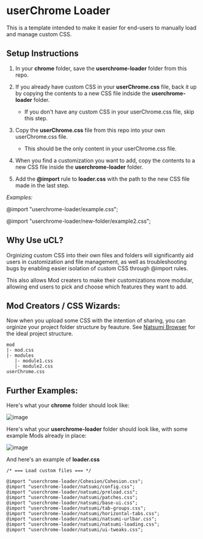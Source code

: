 # userChrome Loader
This is a template intended to make it easier for end-users to manually load and manage custom CSS.

## Setup Instructions
1. In your **chrome** folder, save the **userchrome-loader** folder from this repo.
   
2. If you already have custom CSS in your **userChrome.css** file, back it up by copying the contents to a new CSS file indside the **userchrome-loader** folder.
  
   - If you don't have any custom CSS in your userChrome.css file, skip this step.

3. Copy the **userChrome.css** file from this repo into your own userChrome.css file. 

   - This should be the only content in your userChrome.css file.

4. When you find a customization you want to add, copy the contents to a new CSS file inside the **userchrome-loader** folder. 

5. Add the **@import** rule to **loader.css** with the path to the new CSS file made in the last step. 

*Examples:*

@import "userchrome-loader/example.css";

@import "userchrome-loader/new-folder/example2.css";

## Why Use uCL?

Orginizing custom CSS into their own files and folders will significantly aid users in customization and file management, as well as troubleshooting bugs by enabling easier isolation of custom CSS through @import rules. 

This also allows Mod creaters to make their customizations more modular, allowing end users to pick and choose which features they want to add. 

## Mod Creators / CSS Wizards:
Now when you upload some CSS with the intention of sharing, you can orginize your project folder structure by feauture. See [Natsumi Browser](https://github.com/greeeen-dev/natsumi-browser/tree/main) for the ideal project structure.
```
mod
|- mod.css
|- modules
   |- module1.css
   |- module2.css
userChrome.css
```

## Further Examples:

Here's what your **chrome** folder should look like:

![image](https://github.com/user-attachments/assets/80a1ef97-1afb-44aa-9ca8-d87ed70df9eb)

Here's what your **userchrome-loader** folder should look like, with some example Mods already in place:

![image](https://github.com/user-attachments/assets/384615b3-0fc4-40d3-ac0b-d6692a371f4b)

And here's an example of **loader.css**

```
/* === Load custom files === */

@import "userchrome-loader/Cohesion/Cohesion.css";
@import "userchrome-loader/natsumi/config.css";
@import "userchrome-loader/natsumi/preload.css";
@import "userchrome-loader/natsumi/patches.css";
@import "userchrome-loader/natsumi/base-ui.css";
@import "userchrome-loader/natsumi/tab-groups.css";
@import "userchrome-loader/natsumi/horizontal-tabs.css";
@import "userchrome-loader/natsumi/natsumi-urlbar.css";
@import "userchrome-loader/natsumi/natsumi-loading.css";
@import "userchrome-loader/natsumi/ui-tweaks.css";
```


